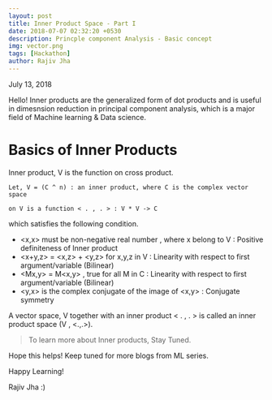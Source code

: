 ```yaml
---
layout: post
title: Inner Product Space - Part I
date: 2018-07-07 02:32:20 +0530
description: Princple component Analysis - Basic concept
img: vector.png
tags: [Hackathon]
author: Rajiv Jha
---
```

July 13, 2018

Hello!
Inner products are the generalized form of dot products and is useful in dimesnsion reduction in principal component analysis, which is a major field of Machine learning & Data science.

# Basics of Inner Products 

Inner product, V is the function on cross product.

`Let, V = (C ^ n) : an inner product, where C is the complex vector space`

`on V is a function < . , . > : V * V -> C`

which satisfies the following condition.

- <x,x> must be non-negative real number , where x belong to V : Positive definiteness of Inner product
- <x+y,z> = <x,z> + <y,z> for x,y,z in V : Linearity with respect to first argument/variable (Bilinear)
- <Mx,y> = M<x,y> , true for all M in C : Linearity with respect to first argument/variable (Bilinear)
- <y,x> is the complex conjugate of the image of <x,y> : Conjugate symmetry

A vector space, V together with an inner product < . , . > is called an inner product space (V , <.,.>).


> To learn more about Inner products, Stay Tuned.

Hope this helps!
Keep tuned for more blogs from ML series.

Happy Learning!

Rajiv Jha :)
